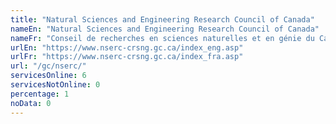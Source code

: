 ```yaml
---
title: "Natural Sciences and Engineering Research Council of Canada"
nameEn: "Natural Sciences and Engineering Research Council of Canada"
nameFr: "Conseil de recherches en sciences naturelles et en génie du Canada"
urlEn: "https://www.nserc-crsng.gc.ca/index_eng.asp"
urlFr: "https://www.nserc-crsng.gc.ca/index_fra.asp"
url: "/gc/nserc/"
servicesOnline: 6
servicesNotOnline: 0
percentage: 1
noData: 0
---
```

